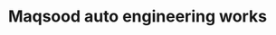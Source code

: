 ---
title: "Maqsood auto engineering works"
url: /karachi/maqsood-auto-engineering-works/
shop: car parts
---